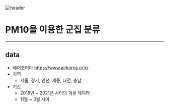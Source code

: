 ![header](https://capsule-render.vercel.app/api?type=waving&color=CC9E6B&height=230&section=header&text=PM10%20Clustering&fontSize=50&fontColor=6F5941)
# PM10을 이용한 군집 분류
-------------------------
## data
+ 에어코리아 https://www.airkorea.or.kr
+ 지역
  - 서울, 경기, 인천, 세종, 대전, 충남
+ 기간
  - 2018년 ~ 2021년 사이의 겨울 데이터
  - 11월 ~ 3월 사이


